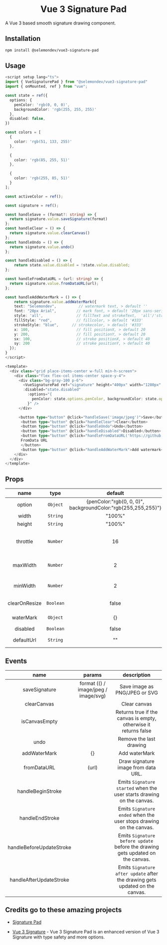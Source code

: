 <p align="center">
 <h1 align="center">
  Vue 3 Signature Pad
 </h1>
</p>

A Vue 3 based smooth signature drawing component.

## Installation

```bash
npm install @selemondev/vue3-signature-pad
```

## Usage

```ts
<script setup lang="ts">
import { VueSignaturePad } from "@selemondev/vue3-signature-pad"
import { onMounted, ref } from "vue";

const state = ref({
  options: {
    penColor: 'rgb(0, 0, 0)',
    backgroundColor: 'rgb(255, 255, 255)'
  },
  disabled: false,
})

const colors = [
  {
    color: 'rgb(51, 133, 255)'
  },

  {
    color: 'rgb(85, 255, 51)'
  },

  {
    color: 'rgb(255, 85, 51)'
  }
];

const activeColor = ref();

const signature = ref();

const handleSave = (format?: string) => {
  return signature.value.saveSignature(format)
};
const handleClear = () => {
  return signature.value.clearCanvas()
};
const handleUndo = () => {
  return signature.value.undo()
};

const handleDisabled = () => {
    return state.value.disabled = !state.value.disabled;
};

const handleFromDataURL = (url: string) => {
  return signature.value.fromDataURL(url);
};

const handleAddWaterMark = () => {
    return signature.value.addWaterMark({
    text: "Selemondev",          // watermark text, > default ''
    font: "20px Arial",         // mark font, > default '20px sans-serif'
    style: 'all',               // fillText and strokeText,  'all'/'stroke'/'fill', > default 'fill
    fillStyle: "red",           // fillcolor, > default '#333'
    strokeStyle: "blue",      // strokecolor, > default '#333'
    x: 100,                     // fill positionX, > default 20
    y: 200,                     // fill positionY, > default 20
    sx: 100,                    // stroke positionX, > default 40
    sy: 200                     // stroke positionY, > default 40
  });
}
</script>

<template>
  <div class="grid place-items-center w-full min-h-screen">
    <div class="flex flex-col items-center space-y-4">
      <div class="bg-gray-100 p-6">
        <VueSignaturePad ref="signature" height="400px" width="1280px" :maxWidth="2" :minWidth="2"
        :disabled="state.disabled"
          :options="{
            penColor: state.options.penColor, backgroundColor: state.options.backgroundColor
          }" />
      </div>

      <button type="button" @click="handleSave('image/jpeg')">Save</button>
       <button type="button" @click="handleClear">Clear</button>
       <button type="button" @click="handleUndo">Undo</button>
       <button type="button" @click="handleDisabled">Disabled</button>
       <button type="button" @click="handleFromDataURL('https://github.com/selemondev.png')">
       FromData URL
       </button>
       <button type="button" @click="handleAddWaterMark">Add watermark</button>
    </div>
  </div>
</template>
```

## Props

| name          |     type      |           default         |       description             |
|:-------------:|:-------------:|:-------------------------:|   :-----------------:         |
| option        | `Object`     | {penColor:"rgb(0, 0, 0)", backgroundColor:"rgb(255,255,255)"} |     penColor and backgroundColor  |
|        width      | `String`      |         "100%"            | Pad width  |
|        height     | `String`      |         "100%"            | Pad height |
|        throttle   | `Number`      |         16                | Draw the next point at most once per every x milliseconds |
|        maxWidth   | `Number`      |         2                 | Maximum thickness of the pen line |
|        minWidth   | `Number`      |         2                 | Minimum thickness of the pen line |
|  clearOnResize  | `Boolean`     |          false          |Clear canvas on window resize|
|  waterMark  | `Object`     |          {}          |Add addWaterMark |
|  disabled  | `Boolean`     |          false          |Disable canvas |
|  defaultUrl  | `String`     |          ""          |Show image by default |

## Events

| name              |  params                                       | description  |
| :-------------:   |:-------------:                                |:-------------:|
| saveSignature              | 	        format (() / image/jpeg / image/svg) | Save image as PNG/JPEG or SVG |
| clearCanvas             |                                   			| Clear canvas |
| isCanvasEmpty           |                                   			| Returns true if the canvas is empty, otherwise it returns false |
| undo             |                                   			| Remove the last drawing |
| addWaterMark      |           {}     | Add waterMark
| fromDataURL      |          (url)    | Draw signature image from data URL.
| handleBeginStroke |                  | Emits `Signature started` when the user starts drawing on the canvas.
| handleEndStroke |                  | Emits `Signature ended` when the user stops drawing on the canvas.
| handleBeforeUpdateStroke |                  | Emits `Signature before update` before the drawing gets updated on the canvas.
| handleAfterUpdateStroke |                  | Emits `Signature after update` after the drawing gets updated on the canvas.

## Credits go to these amazing projects

- [Signature Pad](https://github.com/szimek/signature_pad)

- [Vue 3 Signature](https://github.com/WangShayne/vue3-signature) - Vue 3 Signature Pad is an enhanced version of Vue 3 Signature with type safety and more options.
